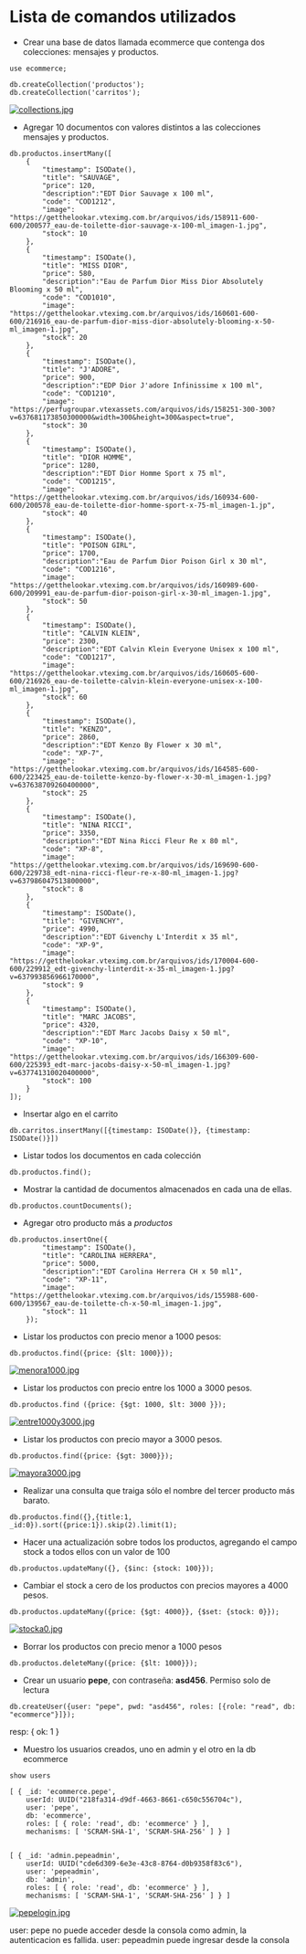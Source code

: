 # Lista de comandos utilizados

- Crear una base de datos llamada ecommerce que contenga dos colecciones: mensajes y productos.

```console
use ecommerce;
```

```console
db.createCollection('productos');
db.createCollection('carritos');
```
[![collections.jpg](https://i.postimg.cc/DZZ2pjHC/collections.jpg)](https://postimg.cc/LqcKnTHf)


- Agregar 10 documentos con valores distintos a las colecciones mensajes y productos. 

```console
db.productos.insertMany([ 
    { 
        "timestamp": ISODate(), 
        "title": "SAUVAGE", 
        "price": 120, 
        "description":"EDT Dior Sauvage x 100 ml", 
        "code": "COD1212", 
        "image": "https://getthelookar.vteximg.com.br/arquivos/ids/158911-600-600/200577_eau-de-toilette-dior-sauvage-x-100-ml_imagen-1.jpg", 
        "stock": 10 
    }, 
    { 
        "timestamp": ISODate(), 
        "title": "MISS DIOR", 
        "price": 580, 
        "description":"Eau de Parfum Dior Miss Dior Absolutely Blooming x 50 ml", 
        "code": "COD1010", 
        "image": "https://getthelookar.vteximg.com.br/arquivos/ids/160601-600-600/216916_eau-de-parfum-dior-miss-dior-absolutely-blooming-x-50-ml_imagen-1.jpg", 
        "stock": 20 
    }, 
    { 
        "timestamp": ISODate(), 
        "title": "J'ADORE", 
        "price": 900, 
        "description":"EDP Dior J'adore Infinissime x 100 ml", 
        "code": "COD1210", 
        "image": "https://perfugroupar.vtexassets.com/arquivos/ids/158251-300-300?v=637681173850300000&width=300&height=300&aspect=true", 
        "stock": 30 
    }, 
    { 
        "timestamp": ISODate(), 
        "title": "DIOR HOMME", 
        "price": 1280, 
        "description":"EDT Dior Homme Sport x 75 ml", 
        "code": "COD1215", 
        "image": "https://getthelookar.vteximg.com.br/arquivos/ids/160934-600-600/200578_eau-de-toilette-dior-homme-sport-x-75-ml_imagen-1.jp", 
        "stock": 40 
    }, 
    { 
        "timestamp": ISODate(), 
        "title": "POISON GIRL", 
        "price": 1700, 
        "description":"Eau de Parfum Dior Poison Girl x 30 ml", 
        "code": "COD1216", 
        "image": "https://getthelookar.vteximg.com.br/arquivos/ids/160989-600-600/209991_eau-de-parfum-dior-poison-girl-x-30-ml_imagen-1.jpg", 
        "stock": 50 
    }, 
    { 
        "timestamp": ISODate(), 
        "title": "CALVIN KLEIN", 
        "price": 2300, 
        "description":"EDT Calvin Klein Everyone Unisex x 100 ml", 
        "code": "COD1217", 
        "image": "https://getthelookar.vteximg.com.br/arquivos/ids/160605-600-600/216926_eau-de-toilette-calvin-klein-everyone-unisex-x-100-ml_imagen-1.jpg", 
        "stock": 60 
    }, 
    { 
        "timestamp": ISODate(), 
        "title": "KENZO", 
        "price": 2860, 
        "description":"EDT Kenzo By Flower x 30 ml", 
        "code": "XP-7", 
        "image": "https://getthelookar.vteximg.com.br/arquivos/ids/164585-600-600/223425_eau-de-toilette-kenzo-by-flower-x-30-ml_imagen-1.jpg?v=637638709260400000", 
        "stock": 25 
    }, 
    { 
        "timestamp": ISODate(), 
        "title": "NINA RICCI", 
        "price": 3350, 
        "description":"EDT Nina Ricci Fleur Re x 80 ml", 
        "code": "XP-8", 
        "image": "https://getthelookar.vteximg.com.br/arquivos/ids/169690-600-600/229738_edt-nina-ricci-fleur-re-x-80-ml_imagen-1.jpg?v=637986047513800000", 
        "stock": 8 
    }, 
    { 
        "timestamp": ISODate(), 
        "title": "GIVENCHY", 
        "price": 4990, 
        "description":"EDT Givenchy L'Interdit x 35 ml", 
        "code": "XP-9", 
        "image": "https://getthelookar.vteximg.com.br/arquivos/ids/170004-600-600/229912_edt-givenchy-linterdit-x-35-ml_imagen-1.jpg?v=637993856966170000", 
        "stock": 9 
    }, 
    { 
        "timestamp": ISODate(), 
        "title": "MARC JACOBS", 
        "price": 4320, 
        "description":"EDT Marc Jacobs Daisy x 50 ml", 
        "code": "XP-10", 
        "image": "https://getthelookar.vteximg.com.br/arquivos/ids/166309-600-600/225393_edt-marc-jacobs-daisy-x-50-ml_imagen-1.jpg?v=637741310020400000", 
        "stock": 100 
    } 
]); 
```


- Insertar algo en el carrito

```console
db.carritos.insertMany([{timestamp: ISODate()}, {timestamp: ISODate()}])
```

- Listar todos los documentos en cada colección

```console
db.productos.find();
```


- Mostrar la cantidad de documentos almacenados en cada una de ellas.

```console
db.productos.countDocuments();
```


- Agregar otro producto más a *productos*

```console
db.productos.insertOne({
        "timestamp": ISODate(),
        "title": "CAROLINA HERRERA",
        "price": 5000,
        "description":"EDT Carolina Herrera CH x 50 ml1",
        "code": "XP-11",
        "image": "https://getthelookar.vteximg.com.br/arquivos/ids/155988-600-600/139567_eau-de-toilette-ch-x-50-ml_imagen-1.jpg",
        "stock": 11
    });
```

- Listar los productos con precio menor a 1000 pesos:

```console
db.productos.find({price: {$lt: 1000}});
```
[![menora1000.jpg](https://i.postimg.cc/LsDtBwBn/menora1000.jpg)](https://postimg.cc/cKKtdDzS)


- Listar los productos con precio entre los 1000 a 3000 pesos.

```console
db.productos.find ({price: {$gt: 1000, $lt: 3000 }});
```
[![entre1000y3000.jpg](https://i.postimg.cc/1X2cVF0B/entre1000y3000.jpg)](https://postimg.cc/H807fVh8)


- Listar los productos con precio mayor a 3000 pesos.

```console
db.productos.find({price: {$gt: 3000}});
```
[![mayora3000.jpg](https://i.postimg.cc/FFBx6ttS/mayora3000.jpg)](https://postimg.cc/8sLWF0zk)


- Realizar una consulta que traiga sólo el nombre del tercer producto más barato.

```console
db.productos.find({},{title:1, _id:0}).sort({price:1}).skip(2).limit(1);
```


- Hacer una actualización sobre todos los productos, agregando el campo stock a todos ellos con un valor de 100

```console
db.productos.updateMany({}, {$inc: {stock: 100}});
```


- Cambiar el stock a cero de los productos con precios mayores a 4000 pesos. 

```console
db.productos.updateMany({price: {$gt: 4000}}, {$set: {stock: 0}});
```
[![stocka0.jpg](https://i.postimg.cc/q71KCn4K/stocka0.jpg)](https://postimg.cc/jWJ2pDWq)



- Borrar los productos con precio menor a 1000 pesos 

```console
db.productos.deleteMany({price: {$lt: 1000}});
```


- Crear un usuario **pepe**, con contraseña: **asd456**. Permiso solo de lectura
  
```console
db.createUser({user: "pepe", pwd: "asd456", roles: [{role: "read", db: "ecommerce"}]});
```
resp: { ok: 1 }

- Muestro los usuarios creados, uno en admin y el otro en la db ecommerce

```console
show users

[ { _id: 'ecommerce.pepe',
    userId: UUID("218fa314-d9df-4663-8661-c650c556704c"),
    user: 'pepe',
    db: 'ecommerce',
    roles: [ { role: 'read', db: 'ecommerce' } ],
    mechanisms: [ 'SCRAM-SHA-1', 'SCRAM-SHA-256' ] } ]


[ { _id: 'admin.pepeadmin',
    userId: UUID("cde6d309-6e3e-43c8-8764-d0b9358f83c6"),
    user: 'pepeadmin',
    db: 'admin',
    roles: [ { role: 'read', db: 'ecommerce' } ],
    mechanisms: [ 'SCRAM-SHA-1', 'SCRAM-SHA-256' ] } ]
```

[![pepelogin.jpg](https://i.postimg.cc/pVG0thjp/pepelogin.jpg)](https://postimg.cc/5jz5BtnV)

user: pepe no puede acceder desde la consola como admin, la autenticacion es fallida. 
user: pepeadmin puede ingresar desde la consola

